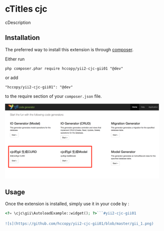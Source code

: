 cTitles cjc
======
cDescription

Installation
------------

The preferred way to install this extension is through [composer](http://getcomposer.org/download/).

Either run

```
php composer.phar require hccopy/yii2-cjc-gii01 "@dev"
```

or add

```
"hccopy/yii2-cjc-gii01": "@dev"
```

to the require section of your `composer.json` file.


![image](https://github.com/hccopy/yii2-cjc-gii01/blob/master/gii_1.png)

Usage
-----

Once the extension is installed, simply use it in your code by  :

```php
<?= \cjc\gii\AutoloadExample::widget(); ?>```#yii2-cjc-gii01

![s](https://github.com/hccopy/yii2-cjc-gii01/blob/master/gii_1.png)
